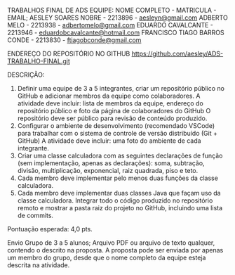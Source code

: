 TRABALHOS FINAL DE ADS
EQUIPE: 
NOME COMPLETO - MATRICULA - EMAIL;
AESLEY SOARES NOBRE - 2213896 - aesleyn@gmail.com
ADBERTO MELO - 2213938 - adbertomelo@gmail.com
EDUARDO CAVALCANTE - 2213946 - eduardobcavalcante@hotmail.com
FRANCISCO TIAGO BARROS CONDE - 2213830 - ftiagobconde@gmail.com

ENDEREÇO DO REPOSITÓRIO NO GITHUB
https://github.com/aesley/ADS-TRABALHO-FINAL.git

DESCRIÇÃO:

1.  Definir uma equipe de 3 a 5 integrantes, criar um repositório público no GitHub e adicionar membros da equipe como colaboradores. A atividade deve incluir: lista de membros da equipe, endereço do repositório público e foto da página de colaboradores do GitHub O repositório deve ser público para revisão de conteúdo produzido.
2.  Configurar o ambiente de desenvolvimento (recomendado VSCode) para trabalhar com o sistema de controle de versão distribuído (Git + GitHub) A atividade deve incluir: uma foto do ambiente de cada integrante.    
3.  Criar uma classe calculadora com as seguintes declarações de função (sem implementação, apenas as 
declarações): soma, subtração, divisão, multiplicação, exponencial, raiz quadrada, piso e teto.      
4.  Cada membro deve implementar pelo menos duas funções da classe calculadora.
5. Cada membro deve implementar duas classes Java que façam uso da classe calculadora. Integrar todo o código produzido no repositório remoto e mostrar a pasta raiz do projeto no GitHub, incluindo uma lista de commits.

Pontuação esperada: 4,0 pts.

Envio Grupo de 3 a 5 alunos;
Arquivo PDF ou arquivo de texto qualquer, contendo o descrito na proposta. A proposta pode ser enviada por apenas um membro do grupo, desde que o nome completo da equipe esteja descrita na atividade.